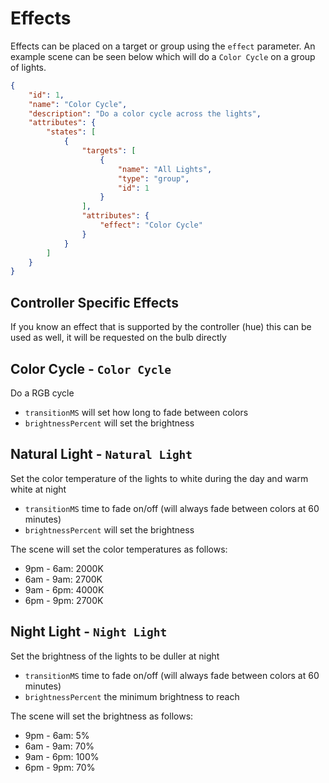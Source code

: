 # Effects
Effects can be placed on a target or group using the `effect` parameter. An example scene can be seen below which will do a `Color Cycle` on a group of lights.
```json
{
    "id": 1,
    "name": "Color Cycle",
    "description": "Do a color cycle across the lights",
    "attributes": {
        "states": [
            {
                "targets": [
                    {
                        "name": "All Lights",
                        "type": "group",
                        "id": 1
                    }
                ],
                "attributes": {
                    "effect": "Color Cycle"
                }
            }
        ]
    }
}
```
## Controller Specific Effects
If you know an effect that is supported by the controller (hue) this can be used as well, it will be requested on the bulb directly

## Color Cycle - `Color Cycle`
Do a RGB cycle
- `transitionMS` will set how long to fade between colors
- `brightnessPercent` will set the brightness

## Natural Light - `Natural Light`
Set the color temperature of the lights to white during the day and warm white at night
- `transitionMS` time to fade on/off (will always fade between colors at 60 minutes)
- `brightnessPercent` will set the brightness

The scene will set the color temperatures as follows:
- 9pm - 6am: 2000K
- 6am - 9am: 2700K
- 9am - 6pm: 4000K
- 6pm - 9pm: 2700K

## Night Light - `Night Light`
Set the brightness of the lights to be duller at night
- `transitionMS` time to fade on/off (will always fade between colors at 60 minutes)
- `brightnessPercent` the minimum brightness to reach

The scene will set the brightness as follows:
- 9pm - 6am: 5%
- 6am - 9am: 70%
- 9am - 6pm: 100%
- 6pm - 9pm: 70%